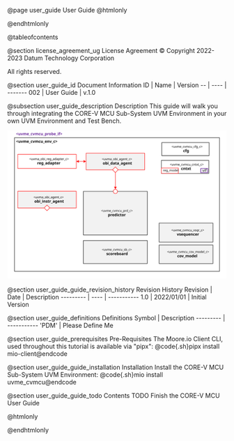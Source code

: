 @page user_guide User Guide
@htmlonly
<div class="autonumbering">
@endhtmlonly



@tableofcontents



@section license_agreement_ug License Agreement
© Copyright 2022-2023 Datum Technology Corporation

All rights reserved.


@section user_guide_id Document Information
ID | Name | Version
-- | ---- | -------
002 | User Guide | v.1.0


@subsection user_guide_description Description
This guide will walk you through integrating the CORE-V MCU Sub-System UVM Environment in your own UVM Environment and Test Bench.

![uvme_cvmcu_env_c Block Diagram](env_block_diagram.svg)



@section user_guide_guide_revision_history Revision History
Revision  | Date | Description
--------- | ---- | -----------
1.0 | 2022/01/01 | Initial Version



@section user_guide_definitions Definitions
Symbol  | Description
--------- | -----------
 'PDM' | Please Define Me



@section user_guide_prerequisites Pre-Requisites
The Moore.io Client CLI, used throughout this tutorial is available via "pipx":
@code{.sh}pipx install mio-client@endcode



@section user_guide_guide_installation Installation
Install the CORE-V MCU Sub-System UVM Environment: @code{.sh}mio install uvme_cvmcu@endcode



@section user_guide_guide_todo Contents
TODO Finish the CORE-V MCU User Guide




@htmlonly
</div>
@endhtmlonly